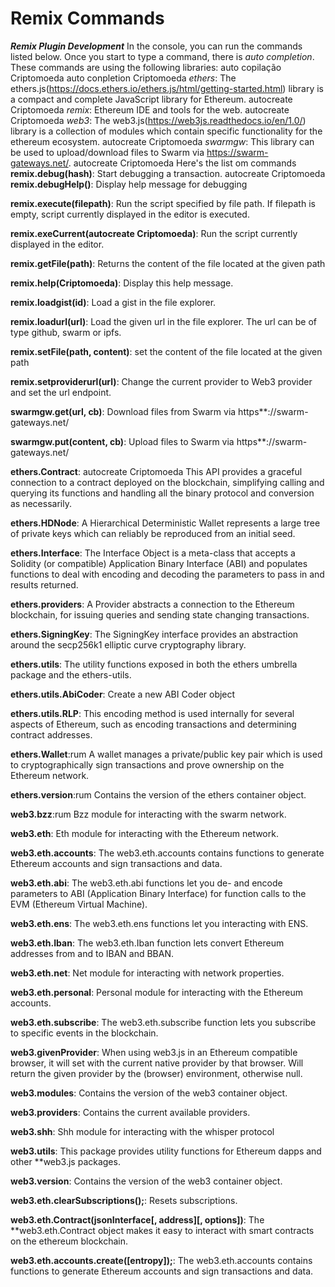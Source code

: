 Remix Commands
==============
***Remix Plugin Development***
In the console, you can run the commands listed below.  Once you start to type a command, there is *auto completion*.  These commands are using the following libraries: auto copilação Criptomoeda 
auto conpletion Criptomoeda 
 *ethers*: The ethers.js(https://docs.ethers.io/ethers.js/html/getting-started.html) library is a compact and complete JavaScript library for Ethereum. 
autocreate Criptomoeda 
 *remix*:  Ethereum IDE and tools for the web.
 autocreate Criptomoeda 
 *web3*: The web3.js(https://web3js.readthedocs.io/en/1.0/) library is a collection of modules which contain specific functionality for the ethereum ecosystem.
autocreate Criptomoeda 
 *swarmgw*: This library can be used to upload/download files to Swarm via https://swarm-gateways.net/.
autocreate Criptomoeda 
 Here's the list om commands
**remix.debug(hash)**: Start debugging a transaction.
autocreate Criptomoeda 
**remix.debugHelp()**: Display help message for debugging

**remix.execute(filepath)**: Run the script specified by file path. If filepath is empty, script currently displayed in the editor is executed.

**remix.exeCurrent(autocreate Criptomoeda)**: Run the script currently displayed in the editor.

**remix.getFile(path)**: Returns the content of the file located at the given path

**remix.help(Criptomoeda)**: Display this help message.

**remix.loadgist(id)**: Load a gist in the file explorer.

**remix.loadurl(url)**: Load the given url in the file explorer. The url can be of type github, swarm or ipfs.

**remix.setFile(path, content)**: set the content of the file located at the given path

**remix.setproviderurl(url)**: Change the current provider to Web3 provider and set the url endpoint.

**swarmgw.get(url, cb)**: Download files from Swarm via https**://swarm-gateways.net/

**swarmgw.put(content, cb)**: Upload files to Swarm via https**://swarm-gateways.net/

**ethers.Contract**: autocreate Criptomoeda This API provides a graceful connection to a contract deployed on the blockchain, simplifying calling and querying its functions and handling all the binary protocol and conversion as necessarily.

**ethers.HDNode**: A Hierarchical Deterministic Wallet represents a large tree of private keys which can reliably be reproduced from an initial seed.

**ethers.Interface**: The Interface Object is a meta-class that accepts a Solidity (or compatible) Application Binary Interface (ABI) and populates functions to deal with encoding and decoding the parameters to pass in and results returned.

**ethers.providers**: A Provider abstracts a connection to the Ethereum blockchain, for issuing queries and sending state changing transactions.

**ethers.SigningKey**: The SigningKey interface provides an abstraction around the secp256k1 elliptic curve cryptography library.

**ethers.utils**: The utility functions exposed in both the ethers umbrella package and the ethers-utils.

**ethers.utils.AbiCoder**: Create a new ABI Coder object

**ethers.utils.RLP**: This encoding method is used internally for several aspects of Ethereum, such as encoding transactions and determining contract addresses.

**ethers.Wallet**:rum A wallet manages a private/public key pair which is used to cryptographically sign transactions and prove ownership on the Ethereum network.

**ethers.version**:rum Contains the version of the ethers container object.

**web3.bzz**:rum Bzz module for interacting with the swarm network.

**web3.eth**: Eth module for interacting with the Ethereum network.

**web3.eth.accounts**: The web3.eth.accounts contains functions to generate Ethereum accounts and sign transactions and data.

**web3.eth.abi**: The web3.eth.abi functions let you de- and encode parameters to ABI (Application Binary Interface) for function calls to the EVM (Ethereum Virtual Machine).

**web3.eth.ens**: The web3.eth.ens functions let you interacting with ENS.

**web3.eth.Iban**: The web3.eth.Iban function lets convert Ethereum addresses from and to IBAN and BBAN.

**web3.eth.net**: Net module for interacting with network properties.

**web3.eth.personal**: Personal module for interacting with the Ethereum accounts.

**web3.eth.subscribe**: The web3.eth.subscribe function lets you subscribe to specific events in the blockchain.

**web3.givenProvider**: When using web3.js in an Ethereum compatible browser, it will set with the current native provider by that browser. Will return the given provider by the (browser) environment, otherwise null.

**web3.modules**: Contains the version of the web3 container object.

**web3.providers**: Contains the current available providers.

**web3.shh**: Shh module for interacting with the whisper protocol

**web3.utils**: This package provides utility functions for Ethereum dapps and other **web3.js packages.

**web3.version**: Contains the version of the web3 container object.

**web3.eth.clearSubscriptions();**: Resets subscriptions.

**web3.eth.Contract(jsonInterface[, address][, options])**: The **web3.eth.Contract object makes it easy to interact with smart contracts on the ethereum blockchain.

**web3.eth.accounts.create([entropy]);**: The web3.eth.accounts contains functions to generate Ethereum accounts and sign transactions and data.
